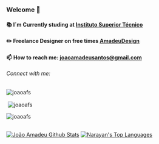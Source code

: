 <h3 align="left">Welcome 👋</h3>

#### 📚 I´m Currently studing at [Instituto Superior Técnico](https://tecnico.ulisboa.pt/pt/)
#### ✏️ Freelance Designer on free times [AmadeuDesign](https://www.behance.net/amadeudesign)
#### 📫 How to reach me: **joaoamadeusantos@gmail.com**

<h6 align="left">Connect with me:</h6>
<p align="left">
</p>

<p><img align="center" src="https://github-readme-stats-sigma-five.vercel.app/api/top-langs?username=joaoafs&show_icons=true&theme=dark&locale=en&layout=compact" alt="joaoafs" /></p>

<p>&nbsp;<img align="center" src="https://github-readme-stats-sigma-five.vercel.app/api?username=joaoafs&show_icons=true&theme=dark&locale=en" alt="joaoafs" /></p>

<p align="left"> <img src="https://komarev.com/ghpvc/?username=joaoafs&label=Profile%20views&color=0e75b6&style=flat" alt="joaoafs" /> </p>

  <br/>
    <a href="https://github.com/joaoafs/github-readme-stats"><img alt="João Amadeu Github Stats" src="https://github-readme-stats.vercel.app/api?username=joaoafs&show_icons=true&count_private=true&theme=react&hide_border=true&bg_color=0D1117" /></a>
  <a href="https://github.com/joaoafs/github-readme-stats"><img alt="Narayan's Top Languages" src="https://github-readme-stats.vercel.app/api/top-langs/?username=joaoafs&langs_count=8&count_private=true&layout=compact&theme=react&hide_border=true&bg_color=0D1117" /></a>
  <br/>
